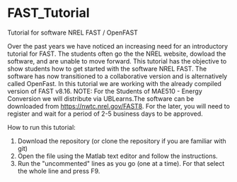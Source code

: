 # FAST_Tutorial
Tutorial for software NREL FAST / OpenFAST

Over the past years we have noticed an increasing need for an introductory tutorial for FAST. The students often go the the NREL website, dowload the software, and are unable to move forward. This tutorial has the objective to show students how to get started with the software NREL FAST.  The software has now transitioned to a collaborative version and is alternatively called OpenFast. In this tutorial we are working with the already compiled version of FAST v8.16.  NOTE: For the Students of MAE510 - Energy Conversion we will distribute via UBLearns.The software can be downloaded from https://nwtc.nrel.gov/FAST8. For the later, you will need to register and wait for a period of 2-5 business days to be approved.

How to run this tutorial:

1. Download the repository (or clone the repository if you are familiar with git)
2. Open the file using the Matlab text editor and follow the instructions.
3. Run the "uncommented" lines as you go (one at a time). For that select the whole line and press F9.
